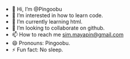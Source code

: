 - 👋 Hi, I’m @Pingoobu
- 👀 I’m interested in how to learn code.
- 🌱 I’m currently learning html.
- 💞️ I’m looking to collaborate on github.
- 📫 How to reach me sim.mayapin@gmail.com
- 😄 Pronouns: Pingoobu.
- ⚡ Fun fact: No sleep.

<!---
Pingoobu/Pingoobu is a ✨ special ✨ repository because its `README.md` (this file) appears on your GitHub profile.
You can click the Preview link to take a look at your changes.
--->
